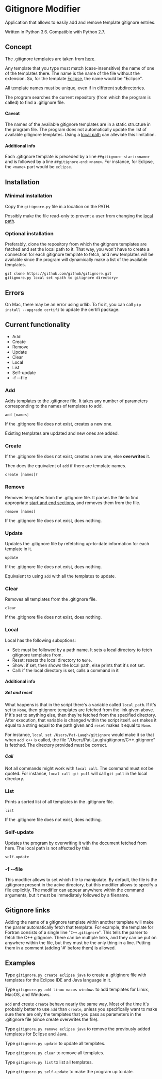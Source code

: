 # Gitignore Modifier
Application that allows to easily add and remove template gitignore entries.

Written in Python 3.6. Compatible with Python 2.7.

## Concept

The .gitignore templates are taken from [here](https://github.com/github/gitignore).

Any template that you type must match (case-insensitive) the name of one of the templates there.
The name is the name of the file without the extension. So, for the template
[Eclipse](https://github.com/github/gitignore/blob/master/Global/Eclipse.gitignore),
the name would be "Eclipse".

All template names must be unique, even if in different subdirectories.

The program searches the current repository (from which the program is called) to find
a .gitignore file.

#### Caveat

The names of the available gitignore templates are in a static structure in the program file.
The program does not automatically update the list of available gitignore templates.
Using a [local path](#optional-installation) can alleviate this limitation.

#### Additional info

Each .gitignore template is preceded by a line `##gitignore-start:<name>` and is followed by
a line `##gitignore-end:<name>`. For instance, for Eclipse, the `<name>` part would be `eclipse`.

## Installation

### Minimal installation

Copy the `gitignore.py` file in a location on the PATH.

Possibly make the file read-only to prevent a user from changing the [local path](#local).

### Optional installation

Preferably, clone the repository from which the gitignore templates are fetched and set the
local path to it. That way, you won't have to create a connection for each gitignore template
to fetch, and new templates will be available since the program will dynamically make a list
of the available templates.

    git clone https://github.com/github/gitignore.git
	gitignore.py local set <path to gitignore directory>

## Errors
On Mac, there may be an error using urllib. To fix it, you can call
`pip install --upgrade certifi` to update the certifi package.

## Current functionality

- Add
- Create
- Remove
- Update
- Clear
- Local
- List
- Self-update
- -f --file

### Add

Adds templates to the .gitignore file. It takes any number of parameters corresponding
to the names of templates to add.

    add [names]

If the .gitignore file does not exist, creates a new one.

Existing templates are updated and new ones are added.

### Create

If the .gitignore file does not exist, creates a new one, else **overwrites** it.

Then does the equivalent of `add` if there are template names.

    create [names]?

### Remove

Removes templates from the .gitignore file. It parses the file to find appropriate
[start and end sections](#additional-info), and removes them from the file.

    remove [names]

If the .gitignore file does not exist, does nothing.

### Update

Updates the .gitignore file by refetching up-to-date information for each template in it.

    update

If the .gitignore file does not exist, does nothing.

Equivalent to using `add` with all the templates to update.

### Clear

Removes all templates from the .gitignore file.

    clear

If the .gitignore file does not exist, does nothing.

### Local

Local has the following suboptions:
- Set: must be followed by a path name. It sets a local directory to fetch gitignore
    templates from.
- Reset: resets the local directory to `None`.
- Show: if set, then shows the local path, else prints that it's not set.
- Call: if the local directory is set, calls a command in it

#### Additional info

##### Set and reset

What happens is that in the script there's a variable called `local_path`. If it's set
to `None`, then gitignore templates are fetched from the link given above. If it's set
to anything else, then they're fetched from the specified directory. After execution,
that variable is changed within the script itself. `set` makes it equal to a string equal
to the path given and `reset` makes it equal to `None`.

For instance, `local set /Users/Pat-Laugh/gitignore` would make it so that when `add c++`
is called, the file "/Users/Pat-Laugh/gitignore/C++.gitignore" is fetched. The directory
provided must be correct.

##### Call

Not all commands might work with `local call`. The command must not be quoted. For
instance, `local call git pull` will call `git pull` in the local directory.

### List

Prints a sorted list of all templates in the .gitignore file.

    list

If the .gitignore file does not exist, does nothing.

### Self-update

Updates the program by overwriting it with the document fetched from here. The local
path is not affected by this.

    self-update

### -f --file

This modifier allows to set which file to manipulate. By default, the file is the
.gitignore present in the acive directory, but this modifier allows to specify a file
explicitly. The modifier can appear anywhere within the command arguments, but it must
be immediately followed by a filename.

## Gitignore links

Adding the name of a gitignore template within another template will make the parser
automatically fetch that template. For example, the template for Fortran consists of a
single line "`C++.gitignore`". This tells the parser to fetch the C++ gitignore. There
can be multiple links, and they can be put on anywhere within the file, but they must be
the only thing in a line. Putting them in a comment (adding '#' before them) is allowed.

## Examples

Type `gitignore.py create eclipse java` to create a .gitiginore file with templates for
the Eclipse IDE and Java language in it.

Type `gitignore.py add linux macos windows` to add templates for Linux, MacOS, and Windows.

`add` and create `create` behave nearly the same way. Most of the time it's probably better to
use `add` than `create`, unless you specifically want to make sure there are only the templates
that you pass as parameters in the .gitignore file (since create overwrites the file).

Type `gitignore.py remove eclipse java` to remove the previously added templates for Eclipse and Java.

Type `gitignore.py update` to update all templates.

Type `gitignore.py clear` to remove all templates.

Type `gitignore.py list` to list all templates.

Type `gitignore.py self-update` to make the program up to date.
